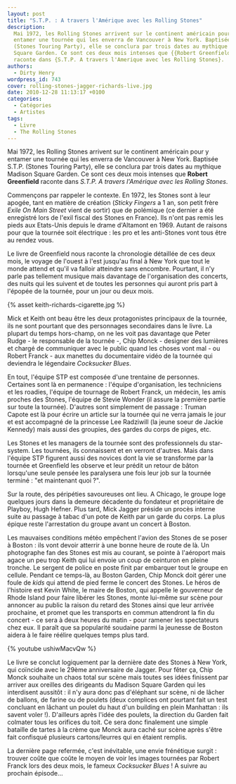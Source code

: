 ```yaml
---
layout: post
title: "S.T.P. : A travers l'Amérique avec les Rolling Stones"
description:
  Mai 1972, les Rolling Stones arrivent sur le continent américain pour y
  entamer une tournée qui les enverra de Vancouver à New York. Baptisée S.T.P.
  (Stones Touring Party), elle se conclura par trois dates au mythique Madison
  Square Garden. Ce sont ces deux mois intenses que {{Robert Greenfield}}
  raconte dans {S.T.P. A travers l'Amerique avec les Rolling Stones}.
authors:
  - Dirty Henry
wordpress_id: 743
cover: rolling-stones-jagger-richards-live.jpg
date: 2010-12-28 11:13:17 +0100
categories:
  - Catégories
  - Artistes
tags:
  - Livre
  - The Rolling Stones
---
```


Mai 1972, les Rolling Stones arrivent sur le continent américain pour y entamer
une tournée qui les enverra de Vancouver à New York. Baptisée S.T.P. (Stones
Touring Party), elle se conclura par trois dates au mythique Madison Square
Garden. Ce sont ces deux mois intenses que **Robert Greenfield** raconte dans
_S.T.P. A travers l'Amérique avec les Rolling Stones_.

Commençons par rappeler le contexte. En 1972, les Stones sont à leur apogée,
tant en matière de création (_Sticky Fingers_ a 1 an, son petit frère _Exile On
Main Street_ vient de sortir) que de polémique (ce dernier a été enregistré lors
de l'exil fiscal des Stones en France). Ils n'ont pas remis les pieds aux
Etats-Unis depuis le drame d'Altamont en 1969. Autant de raisons pour que la
tournée soit électrique : les pro et les anti-Stones vont tous être au rendez
vous.

Le livre de Greenfield nous raconte la chronologie détaillée de ces deux mois,
le voyage de l'ouest à l'est jusqu'au final à New York que tout le monde attend
et qu'il va falloir atteindre sans encombre. Pourtant, il n'y parle pas
tellement musique mais davantage de l'organisation des concerts, des nuits qui
les suivent et de toutes les personnes qui auront pris part à l'épopée de la
tournée, pour un jour ou deux mois.

{% asset keith-richards-cigarette.jpg %}

Mick et Keith ont beau être les deux protagonistes principaux de la tournée, ils
ne sont pourtant que des personnages secondaires dans le livre. La plupart du
temps hors-champ, on ne les voit pas davantage que Peter Rudge - le responsable
de la tournée -, Chip Monck - designer des lumières et chargé de communiquer
avec le public quand les choses vont mal - ou Robert Franck - aux manettes du
documentaire vidéo de la tournée qui deviendra le légendaire _Cocksucker Blues_.

En tout, l'équipe STP est composée d'une trentaine de personnes. Certaines sont
là en permanence : l'équipe d'organisation, les techniciens et les roadies,
l'équipe de tournage de Robert Franck, un médecin, les amis proches des Stones,
l'équipe de Stevie Wonder (il assure la première partie sur toute la tournée).
D'autres sont simplement de passage : Truman Capote est là pour écrire un
article sur la tournée qui ne verra jamais le jour et est accompagné de la
princesse Lee Radziwill (la jeune soeur de Jackie Kennedy) mais aussi des
groupies, des gardes du corps de piges, etc.

Les Stones et les managers de la tournée sont des professionnels du star-system.
Les tournées, ils connaissent et en verront d'autres. Mais dans l'équipe STP
figurent aussi des novices dont la vie se transforme par la tournée et
Greenfield les observe et leur prédit un retour de bâton lorsqu'une seule pensée
les paralysera une fois leur job sur la tournée terminé : "et maintenant quoi
?".

Sur la route, des péripéties savoureuses ont lieu. A Chicago, le groupe loge
quelques jours dans la demeure décadente du fondateur et propriétaire de
Playboy, Hugh Hefner. Plus tard, Mick Jagger préside un procès interne suite au
passage à tabac d'un pote de Keith par un garde du corps. La plus épique reste
l'arrestation du groupe avant un concert à Boston.

Les mauvaises conditions météo empêchent l'avion des Stones de se poser à Boston
: ils vont devoir atterrir à une bonne heure de route de là. Un photographe fan
des Stones est mis au courant, se pointe à l'aéroport mais agace un peu trop
Keith qui lui envoie un coup de ceinturon en pleine tronche. Le sergent de
police en poste finit par embarquer tout le groupe en cellule. Pendant ce
temps-là, au Boston Garden, Chip Monck doit gérer une foule de _kids_ qui attend
de pied ferme le concert des Stones. Le héros de l'histoire est Kevin White, le
maire de Boston, qui appelle le gouverneur de Rhode Island pour faire libérer
les Stones, monte lui-même sur scène pour annoncer au public la raison du retard
des Stones ainsi que leur arrivée prochaine, et promet que les transports en
commun attendront la fin du concert - ce sera à deux heures du matin - pour
ramener les spectateurs chez eux. Il paraît que sa popularité soudaine parmi la
jeunesse de Boston aidera à le faire réélire quelques temps plus tard.

{% youtube ushiwMacvQw %}

Le livre se conclut logiquement par la dernière date des Stones à New York, qui
coïncide avec le 29ème anniversaire de Jagger. Pour fêter ça, Chip Monck
souhaite un chaos total sur scène mais toutes ses idées finissent par arriver
aux oreilles des dirigeants du Madison Square Garden qui les interdisent
aussitôt : il n'y aura donc pas d'éléphant sur scène, ni de lâcher de ballons,
de farine ou de poulets (deux complices ont pourtant fait un test concluant en
lâchant un poulet du haut d'un building en plein Manhattan : ils savent voler
!). D'ailleurs après l'idée des poulets, la direction du Garden fait colmater
tous les orifices du toit. Ce sera donc finalement une simple bataille de tartes
à la crème que Monck aura caché sur scène après s'être fait confisqué plusieurs
cartons/leurres qui en étaient remplis.

La dernière page refermée, c'est inévitable, une envie frénétique surgit :
trouver coûte que coûte le moyen de voir les images tournées par Robert Franck
lors des deux mois, le fameux _Cocksucker Blues_ ! A suivre au prochain épisode…

